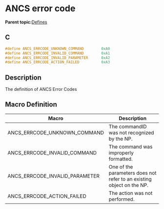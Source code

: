 # ANCS error code

**Parent topic:**[Defines](GUID-FA186D8B-2D1E-448A-B617-68765880B0A0.md)

## C

```c
#define ANCS_ERRCODE_UNKNOWN_COMMAND        0xA0
#define ANCS_ERRCODE_INVALID_COMMAND        0xA1
#define ANCS_ERRCODE_INVALID_PARAMETER      0xA2
#define ANCS_ERRCODE_ACTION_FAILED          0xA3
```

## Description

The definition of ANCS Error Codes

## Macro Definition

|Macro|Description|
|-----|-----------|
|ANCS\_ERRCODE\_UNKNOWN\_COMMAND|The commandID was not recognized by the NP.|
|ANCS\_ERRCODE\_INVALID\_COMMAND|The command was improperly formatted.|
|ANCS\_ERRCODE\_INVALID\_PARAMETER|One of the parameters does not refer to an existing object on the NP.|
|ANCS\_ERRCODE\_ACTION\_FAILED|The action was not performed.|

